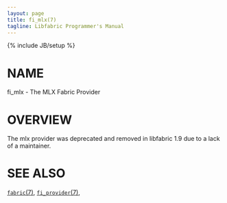 ```yaml
---
layout: page
title: fi_mlx(7)
tagline: Libfabric Programmer's Manual
---
```

{% include JB/setup %}

# NAME

fi_mlx \- The MLX Fabric Provider

# OVERVIEW

The mlx provider was deprecated and removed in libfabric 1.9
due to a lack of a maintainer.

# SEE ALSO

[`fabric`(7)](fabric.7.html),
[`fi_provider`(7)](fi_provider.7.html),
